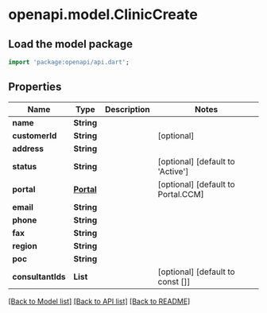 # openapi.model.ClinicCreate

## Load the model package
```dart
import 'package:openapi/api.dart';
```

## Properties
Name | Type | Description | Notes
------------ | ------------- | ------------- | -------------
**name** | **String** |  | 
**customerId** | **String** |  | [optional] 
**address** | **String** |  | 
**status** | **String** |  | [optional] [default to 'Active']
**portal** | [**Portal**](Portal.md) |  | [optional] [default to Portal.CCM]
**email** | **String** |  | 
**phone** | **String** |  | 
**fax** | **String** |  | 
**region** | **String** |  | 
**poc** | **String** |  | 
**consultantIds** | **List<String>** |  | [optional] [default to const []]

[[Back to Model list]](../README.md#documentation-for-models) [[Back to API list]](../README.md#documentation-for-api-endpoints) [[Back to README]](../README.md)


